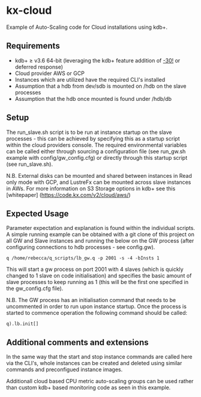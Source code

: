 # kx-cloud

Example of Auto-Scaling code for Cloud installations using kdb+.

## Requirements

- kdb+ ≥ v3.6 64-bit (leveraging the kdb+ feature addition of [-30!](https://code.kx.com/v2/basics/internal/#-30x-deferred-response) or deferred response)
- Cloud provider AWS or GCP
- Instances which are utilized have the required CLI's installed
- Assumption that a hdb from dev/sdb is mounted on /hdb on the slave processes
- Assumption that the hdb once mounted is found under /hdb/db

## Setup
The run_slave.sh script is to be run at instance startup on the slave processes - this can be achieved by specifying this as a startup script within the cloud providers console. The required environmental variables can be called either through sourcing a configuration file (see run_gw.sh example with config/gw_config.cfg) or directly through this startup script (see run_slave.sh).

N.B. External disks can be mounted and shared between instances in Read only mode with GCP, and LustreFx can be mounted across slave instances in AWs. For more information on S3 Storage options in kdb+ see this [whitepaper] (https://code.kx.com/v2/cloud/aws/)


## Expected Usage 
Parameter expectation and explanation is found within the individual scripts. 
A simple running example can be obtained with a git clone of this project on all GW and Slave instances and running the below on the GW process (after configuring connections to hdb processes - see config.gw). 
    
    q /home/rebecca/q_scripts/lb_gw.q -p 2001 -s -4 -bInsts 1
    
This will start a gw process on port 2001 with 4 slaves (which is quickly changed to 1 slave on code initialisation) and specifies the basic amount of slave processes to keep running as 1 (this will be the first one specified in the gw_config.cfg file). 

N.B. The GW process has an initialisation command that needs to be uncommented in order to run upon instance startup.
Once the process is started to commence operation the following command should be called: 

    q).lb.init[]




## Additional comments and extensions 
In the same way that the start and stop instance commands are called here via the CLI's, whole instances can be created and deleted using similar commands and preconfigued instance images.

Additionall cloud based CPU metric auto-scaling groups can be used rather than custom kdb+ based monitoring code as seen in this example. 
